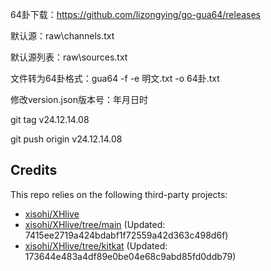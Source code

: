64卦下载：https://github.com/lizongying/go-gua64/releases

默认源：raw\channels.txt

默认源列表：raw\sources.txt

文件转为64卦格式：gua64 -f -e 明文.txt -o 64卦.txt

修改version.json版本号：年月日时

git tag v24.12.14.08

git push origin v24.12.14.08

## Credits
This repo relies on the following third-party projects:
- [xisohi/XHlive](https://github.com/xisohi/XHlive)
- [xisohi/XHlive/tree/main](https://github.com/xisohi/XHlive/tree/main) (Updated: 7415ee2719a424bdabf1f72559a42d363c498d6f)
- [xisohi/XHlive/tree/kitkat](https://github.com/xisohi/XHlive/tree/kitkat) (Updated: 173644e483a4df89e0be04e68c9abd85fd0ddb79)